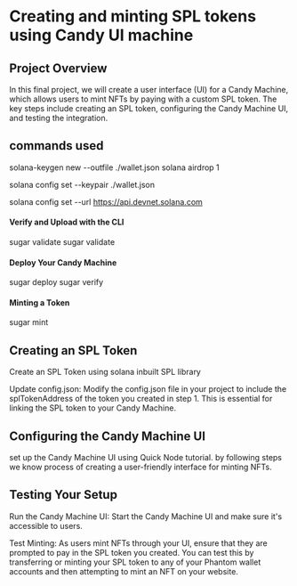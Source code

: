 # Creating and minting SPL tokens using Candy UI machine
## Project Overview
In this final project, we will create a user interface (UI) for a Candy Machine, which allows users to mint NFTs by paying with a custom SPL token. The key steps include creating an SPL token, configuring the Candy Machine UI, and testing the integration.
## commands used
solana-keygen new --outfile ./wallet.json
solana airdrop 1

 solana config set --keypair ./wallet.json

 solana config set --url https://api.devnet.solana.com
#### Verify and Upload with the CLI
sugar validate
sugar validate

#### Deploy Your Candy Machine
sugar deploy
sugar verify

#### Minting a Token
sugar mint

## Creating an SPL Token
Create an SPL Token using solana inbuilt SPL library

Update config.json: Modify the config.json file in your project to include the splTokenAddress of the token you created in step 1. This is essential for linking the SPL token to your Candy Machine.

## Configuring the Candy Machine UI
set up the Candy Machine UI using Quick Node tutorial. by following steps we know process of creating a user-friendly interface for minting NFTs.

## Testing Your Setup

Run the Candy Machine UI: Start the Candy Machine UI and make sure it's accessible to users.

Test Minting: As users mint NFTs through your UI, ensure that they are prompted to pay in the SPL token you created. You can test this by transferring or minting your SPL token to any of your Phantom wallet accounts and then attempting to mint an NFT on your website.
